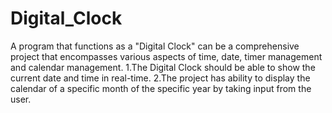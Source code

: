 # Digital_Clock
A program that functions as a "Digital Clock" can be a comprehensive 
project that encompasses various aspects of time, date, timer management and calendar 
management. 
1.The Digital Clock should be able to show the current date and time in real-time.
2.The project has ability to display the calendar of a specific month of the specific year 
by taking input from the user. 
